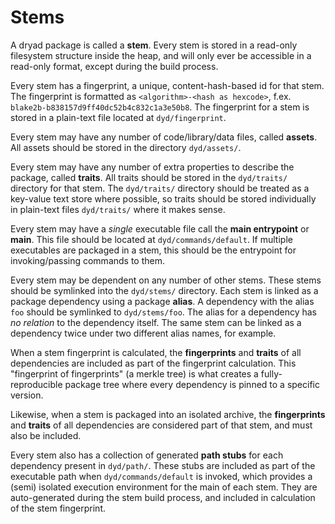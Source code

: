 # Stems

A dryad package is called a **stem**.  Every stem is stored in a read-only filesystem structure inside the heap, and will only ever be accessible in a read-only format, except during the build process.

Every stem has a fingerprint, a unique, content-hash-based id for that stem.  The fingerprint is formatted as `<algorithm>-<hash as hexcode>`, f.ex. `blake2b-b838157d9ff40dc52b4c832c1a3e50b8`.  The fingerprint for a stem is stored in a plain-text file located at `dyd/fingerprint`.

Every stem may have any number of code/library/data files, called **assets**.  All assets should be stored in the directory `dyd/assets/`.

Every stem may have any number of extra properties to describe the package, called **traits**.  All traits should be stored in the `dyd/traits/` directory for that stem.  The `dyd/traits/` directory should be treated as a key-value text store where possible, so traits should be stored individually in plain-text files `dyd/traits/` where it makes sense.

Every stem may have a _single_ executable file call the **main entrypoint** or **main**.  This file should be located at `dyd/commands/default`.  If multiple executables are packaged in a stem, this should be the entrypoint for invoking/passing commands to them.

Every stem may be dependent on any number of other stems.  These stems should be symlinked into the `dyd/stems/` directory.  Each stem is linked as a package dependency using a package **alias**.  A dependency with the alias `foo` should be symlinked to `dyd/stems/foo`.  The alias  for a dependency has _no relation_ to the dependency itself.  The same stem can be linked as a dependency twice under two different alias names, for example.

When a stem fingerprint is calculated, the **fingerprints** and **traits** of all dependencies are included as part of the fingerprint calculation.  This "fingerprint of fingerprints" (a merkle tree) is what creates a fully-reproducible package tree where every dependency is pinned to a specific version.

Likewise, when a stem is packaged into an isolated archive, the **fingerprints** and **traits** of all dependencies are considered part of that stem, and must also be included.

Every stem also has a collection of generated **path stubs** for each dependency present in `dyd/path/`.  These stubs are included as part of the executable path when `dyd/commands/default` is invoked, which provides a (semi) isolated execution environment for the main of each stem.  They are auto-generated during the stem build process, and included in calculation of the stem fingerprint.